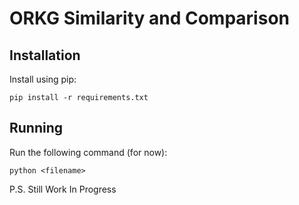 # ORKG Similarity and Comparison

## Installation

Install using pip:

    pip install -r requirements.txt


## Running 
Run the following command (for now):

    python <filename>
    
P.S. Still Work In Progress
